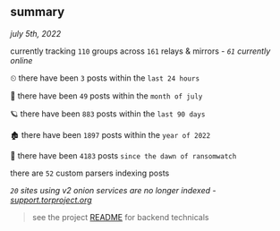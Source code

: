 
## summary
_july 5th, 2022_

currently tracking `110` groups across `161` relays & mirrors - _`61` currently online_

⏲ there have been `3` posts within the `last 24 hours`

🦈 there have been `49` posts within the `month of july`

🪐 there have been `883` posts within the `last 90 days`

🏚 there have been `1897` posts within the `year of 2022`

🦕 there have been `4183` posts `since the dawn of ransomwatch`

there are `52` custom parsers indexing posts

_`20` sites using v2 onion services are no longer indexed - [support.torproject.org](https://support.torproject.org/onionservices/v2-deprecation/)_

> see the project [README](https://github.com/joshhighet/ransomwatch#ransomwatch--) for backend technicals
